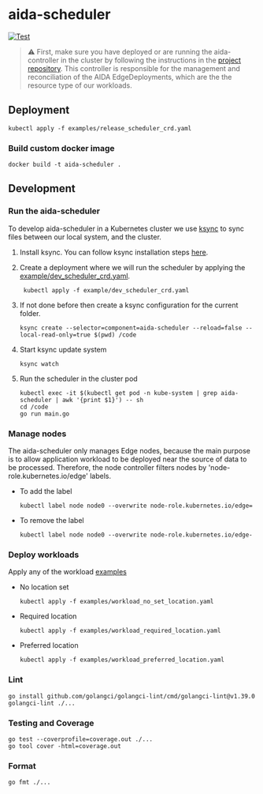 # aida-scheduler

[![Test](https://github.com/aida-dos/aida-scheduler/actions/workflows/test.yml/badge.svg?branch=develop)](https://github.com/aida-dos/aida-scheduler/actions/workflows/test.yml)

> :warning: First, make sure you have deployed or are running the aida-controller in the cluster by following the instructions in
the [project repository](https://github.com/aida-dos/aida-controller). This controller is responsible for the management and reconciliation of the AIDA EdgeDeployments, which are the
the resource type of our workloads.

## Deployment

```shell
kubectl apply -f examples/release_scheduler_crd.yaml
```

### Build custom docker image
```shell
docker build -t aida-scheduler .
```

## Development

### Run the aida-scheduler

To develop aida-scheduler in a Kubernetes cluster we use [ksync](https://github.com/ksync/ksync)
to sync files between our local system, and the cluster.

1. Install ksync. You can follow ksync installation steps [here](https://github.com/ksync/ksync#installation).

2. Create a deployment where we will run the scheduler by applying the
   [example/dev_scheduler_crd.yaml](example/dev_scheduler_crd.yaml).
   ```shell
    kubectl apply -f example/dev_scheduler_crd.yaml
    ```
   
3. If not done before then create a ksync configuration for the current folder.
    ```shell
    ksync create --selector=component=aida-scheduler --reload=false --local-read-only=true $(pwd) /code
    ```

4. Start ksync update system
    ```shell
    ksync watch
    ```

5. Run the scheduler in the cluster pod
    ```shell
    kubectl exec -it $(kubectl get pod -n kube-system | grep aida-scheduler | awk '{print $1}') -- sh
    cd /code
    go run main.go
    ```

### Manage nodes

The aida-scheduler only manages Edge nodes, because the main purpose is to allow application workload to be deployed
near the source of data to be processed. Therefore, the node controller filters nodes by 'node-role.kubernetes.io/edge'
labels.

- To add the label
    ```shell
    kubectl label node node0 --overwrite node-role.kubernetes.io/edge= 
    ```

- To remove the label
    ```shell
    kubectl label node node0 --overwrite node-role.kubernetes.io/edge-
    ```
  
### Deploy workloads

Apply any of the workload [examples](examples)

- No location set
    ```shell
    kubectl apply -f examples/workload_no_set_location.yaml
    ```

- Required location
    ```shell
    kubectl apply -f examples/workload_required_location.yaml
    ```

- Preferred location
    ```shell
    kubectl apply -f examples/workload_preferred_location.yaml
    ```

### Lint
```shell
go install github.com/golangci/golangci-lint/cmd/golangci-lint@v1.39.0
golangci-lint ./...
```

### Testing and Coverage
```shell
go test --coverprofile=coverage.out ./...
go tool cover -html=coverage.out 
```

### Format

```shell
go fmt ./...
```
